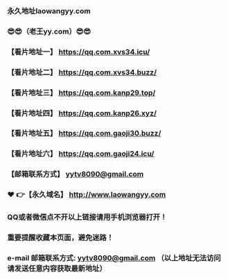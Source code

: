 ### 永久地址laowangyy.com
### :sunglasses::sunglasses:（老王yy.com）:sunglasses::sunglasses:
### 【看片地址一】  https://qq.com.xvs34.icu/
### 【看片地址二】  https://qq.com.xvs34.buzz/
### 【看片地址三】  https://qq.com.kanp29.top/
### 【看片地址四】  https://qq.com.kanp26.xyz/
### 【看片地址五】 https://qq.com.gaoji30.buzz/
### 【看片地址六】 https://qq.com.gaoji24.icu/
### 【邮箱联系方式】  yytv8090@gmail.com
### :heart: :point_right:【永久域名】  http://www.laowangyy.com
### QQ或者微信点不开以上链接请用手机浏览器打开！
### 重要提醒收藏本页面，避免迷路！
### e-mail 邮箱联系方式: yytv8090@gmail.com （以上地址无法访问请发送任意内容获取最新地址）
